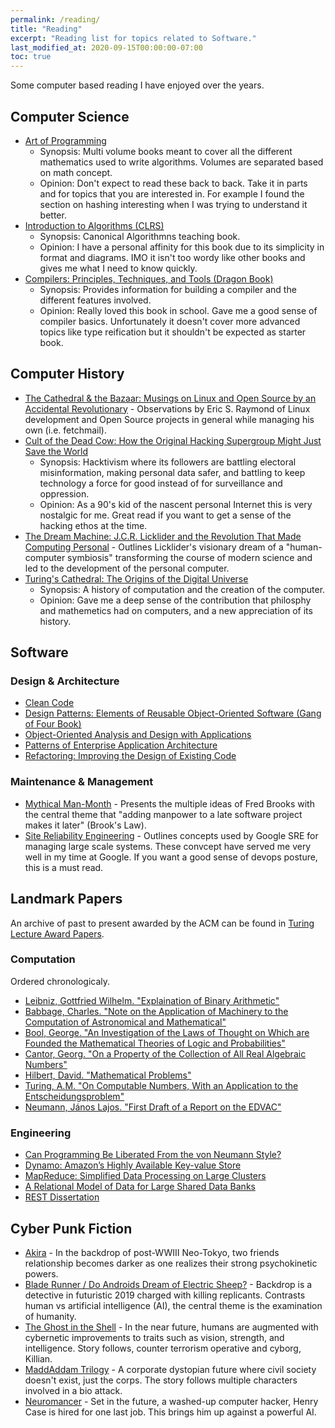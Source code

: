 ```yaml
---
permalink: /reading/
title: "Reading"
excerpt: "Reading list for topics related to Software."
last_modified_at: 2020-09-15T00:00:00-07:00
toc: true
---
```


Some computer based reading I have enjoyed over the years.

## Computer Science

* [Art of Programming](https://www.amazon.com/Computer-Programming-Volumes-1-4A-Boxed/dp/0321751043)
  * Synopsis: Multi volume books meant to cover all the different mathematics used to write algorithms. Volumes are separated based on math concept.
  * Opinion: Don't expect to read these back to back. Take it in parts and for topics that you are interested in. For example I found the section on hashing interesting when I was trying to understand it better.
* [Introduction to Algorithms (CLRS)](https://www.amazon.com/Introduction-Algorithms-3rd-MIT-Press/dp/0262033844)
  * Synopsis: Canonical Algorithmns teaching book.
  * Opinion: I have a personal affinity for this book due to its simplicity in format and diagrams. IMO it isn't too wordy like other books and gives me what I need to know quickly.
* [Compilers: Principles, Techniques, and Tools (Dragon Book)](https://www.amazon.com/Compilers-Principles-Techniques-Tools-2nd/dp/0321486811)
  * Synopsis: Provides information for building a compiler and the different features involved.
  * Opinion: Really loved this book in school. Gave me a good sense of compiler basics. Unfortunately it doesn't cover more advanced topics like type reification but it shouldn't be expected as starter book.

## Computer History

* [The Cathedral &amp; the Bazaar: Musings on Linux and Open Source by an Accidental Revolutionary](https://www.amazon.com/dp/B0026OR3LM) - Observations by Eric S. Raymond of Linux development and Open Source projects in general while managing his own (i.e. fetchmail).  
* [Cult of the Dead Cow: How the Original Hacking Supergroup Might Just Save the World](https://www.amazon.com/Cult-of-Dead-Cow-Joseph-Menn-audiobook/dp/B07RX456JM/ref=zg_bs_3573_6?_encoding=UTF8&psc=1&refRID=86XCT8CGTYH8X7H7KJ6S) 
  * Synopsis: Hacktivism where its followers are battling electoral misinformation, making personal data safer, and battling to keep technology a force for good instead of for surveillance and oppression.
  * Opinion: As a 90's kid of the nascent personal Internet this is very nostalgic for me. Great read if you want to get a sense of the hacking ethos at the time.
* [The Dream Machine: J.C.R. Licklider and the Revolution That Made Computing Personal](https://www.amazon.com/exec/obidos/ASIN/0670899763/acmorg-20) - Outlines Licklider's visionary dream of a "human-computer symbiosis" transforming the course of modern science and led to the development of the personal computer.
* [Turing's Cathedral: The Origins of the Digital Universe](https://www.amazon.com/Turings-Cathedral-Origins-Digital-Universe/dp/1400075998)
  * Synopsis: A history of computation and the creation of the computer.
  * Opinion: Gave me a deep sense of the contribution that philosphy and mathemetics had on computers, and a new appreciation of its history.

## Software

### Design &amp; Architecture

* [Clean Code](https://www.amazon.com/Clean-Code-Handbook-Software-Craftsmanship-ebook/dp/B001GSTOAM)
* [Design Patterns: Elements of Reusable Object-Oriented Software (Gang of Four Book)](https://www.amazon.com/Design-Patterns-Elements-Reusable-Object-Oriented/dp/0201633612)
* [Object-Oriented Analysis and Design with Applications](https://www.amazon.com/Object-Oriented-Analysis-Design-Applications-3rd/dp/020189551X)
* [Patterns of Enterprise Application Architecture](https://www.amazon.com/Patterns-Enterprise-Application-Architecture-Martin/dp/0321127420)
* [Refactoring: Improving the Design of Existing Code](https://www.amazon.com/Refactoring-Improving-Existing-Addison-Wesley-Signature-ebook/dp/B07LCM8RG2)

### Maintenance &amp; Management

* [Mythical Man-Month](https://www.amazon.com/dp/B00B8USS14?ref=KC_GS_GB_US) - Presents the multiple ideas of Fred Brooks with the central theme that "adding manpower to a late software project makes it later" (Brook's Law).
* [Site Reliability Engineering](https://landing.google.com/sre/books/) - Outlines concepts used by Google SRE for managing large scale systems. These convcept have served me very well in my time at Google. If you want a good sense of devops posture, this is a must read.

## Landmark Papers

An archive of past to present awarded by the ACM can be found in [Turing Lecture Award Papers](https://amturing.acm.org/lectures.cfm).

### Computation

Ordered chronologicaly.

* [Leibniz, Gottfried Wilhelm. "Explaination of Binary Arithmetic"](/assets/text/leibniz_binary.pdf)
* [Babbage, Charles. "Note on the Application of Machinery to the Computation of Astronomical and Mathematical"](/assets/text/PPN618299726.pdf)
* [Bool, George. "An Investigation of the Laws of Thought on Which are Founded the Mathematical Theories of Logic and Probabilities"](/assets/text/The_Laws_of_Thought.pdf)
* [Cantor, Georg. "On a Property of the Collection of All Real Algebraic Numbers"](/assets/text/Cantors1874Paper.pdf)
* [Hilbert, David. "Mathematical Problems"](/assets/text/S0002-9904-1902-00923-3.pdf)
* [Turing, A.M. "On Computable Numbers, With an Application to the Entscheidungsproblem"](/assets/text/Turing_Paper_1936.pdf)
* [Neumann, János Lajos. "First Draft of a Report on the EDVAC"](/assets/text/vnedvac.pdf)

### Engineering

* [Can Programming Be Liberated From the von Neumann Style?](http://www.thocp.net/biographies/papers/backus_turingaward_lecture.pdf)
* [Dynamo: Amazon’s Highly Available Key-value Store](https://www.allthingsdistributed.com/files/amazon-dynamo-sosp2007.pdf)
* [MapReduce: Simplified Data Processing on Large Clusters](https://static.googleusercontent.com/media/research.google.com/en//archive/mapreduce-osdi04.pdf)
* [A Relational Model of Data for Large Shared Data Banks](https://www.seas.upenn.edu/~zives/03f/cis550/codd.pdf)
* [REST Dissertation](https://oleb.net/2018/rest/)

## Cyber Punk Fiction

* [Akira](https://www.amazon.com/Akira-Vol-1-Katsuhiro-Otomo/dp/1935429000) - In the backdrop of post-WWIII Neo-Tokyo, two friends relationship becomes darker as one realizes their strong psychokinetic powers.
* [Blade Runner / Do Androids Dream of Electric Sheep?](https://www.amazon.com/Blade-Runner-Philip-K-Dick-audiobook/dp/B0010BA814/ref=sr_1_1?dchild=1&qid=1605131963&refinements=p_lbr_one_browse-bin%3APhilip+K.+Dick&s=books&sr=1-1) - Backdrop is a detective in futuristic 2019 charged with killing replicants. Contrasts human vs artificial intelligence (AI), the central theme is the examination of humanity.
* [The Ghost in the Shell](http://www.amazon.com/Ghost-Shell-SAC/dp/1935429019) - In the near future, humans are augmented with cybernetic improvements to traits such as vision, strength, and intelligence. Story follows, counter terrorism operative and cyborg, Killian. 
* [MaddAddam Trilogy](https://www.amazon.com/dp/0804172315?tag=nemu08-20&linkCode=ogi&th=1&psc=1) - A corporate dystopian future where civil society doesn't exist, just the corps. The story follows multiple characters involved in a bio attack.
* [Neuromancer](https://www.amazon.com/dp/B000O76ON6?ref=KC_GS_GB_US) - Set in the future, a washed-up computer hacker, Henry Case is hired for one last job. This brings him up against a powerful AI.

